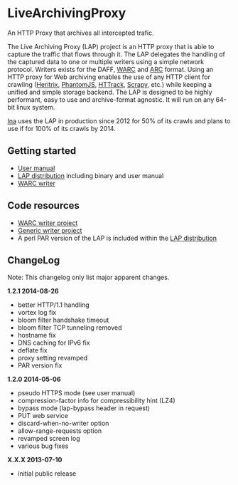 LiveArchivingProxy
==================

An HTTP Proxy that archives all intercepted trafic.

The Live Archiving Proxy (LAP) project is an HTTP proxy that is able to capture the traffic that flows through it. 
The LAP delegates the handling of the captured data to one or multiple writers using a simple network protocol. 
Writers exists for the DAFF, [WARC](http://www.digitalpreservation.gov/formats/fdd/fdd000236.shtml) and [ARC](http://www.digitalpreservation.gov/formats/fdd/fdd000235.shtml) format.
Using an HTTP proxy for Web archiving enables the use of any HTTP client for crawling ([Heritrix](http://github.com/internetarchive/heritrix3),
[PhantomJS](http://phantomjs.org/), [HTTrack](http://www.httrack.com/), [Scrapy](http://scrapy.org/), etc.) while keeping a unified and simple storage backend. 
The LAP is designed to be highly performant, easy to use and archive-format agnostic. It will run on any 64-bit linux system.

[Ina](http://www.ina.fr) uses the LAP in production since 2012 for 50% of its crawls and plans to use if for 100% of its crawls by 2014.


Getting started
---------------

 * [User manual](https://docs.google.com/document/d/1yHyFjCy3RpGkX9ld6h5uWhQ6ydtgLx5dAelJyPnzrX4/edit?pli=1&rm=demo)
 * [LAP distribution](https://github.com/INA-DLWeb/LiveArchivingProxy/releases/download/v1.2.0/lap-1.2.0.tar.gz) including binary and user manual
 * [WARC writer](https://bitbucket.org/nclarkekb/lap-writer-warc/downloads/lap-writer-warc-1.0-SNAPSHOT-jar-with-dependencies.jar)

Code resources
--------------
 * [WARC writer project](https://bitbucket.org/nclarkekb/lap-writer-warc/)
 * [Generic writer project](https://oss.sonatype.org/content/repositories/snapshots/fr/ina/dlweb/lap-writer-generic/)
 * A perl PAR version of the LAP is included within the [LAP distribution](https://github.com/INA-DLWeb/LiveArchivingProxy/releases/download/v1.2.0/lap-1.2.0.tar.gz)


ChangeLog
---------
Note: This changelog only list major apparent changes.

**1.2.1  2014-08-26**
* better HTTP/1.1 handling
* vortex log fix
* bloom filter handshake timeout
* bloom filter TCP tunneling removed
* hostname fix
* DNS caching for IPv6 fix
* deflate fix
* proxy setting revamped
* PAR version fix

**1.2.0  2014-05-06**
* pseudo HTTPS mode (see user manual)
* compression-factor info for compressibility hint (LZ4)
* bypass mode (lap-bypass header in request)
* PUT web service
* discard-when-no-writer option
* allow-range-requests option
* revamped screen log
* various bug fixes

**X.X.X  2013-07-10**
* initial public release
